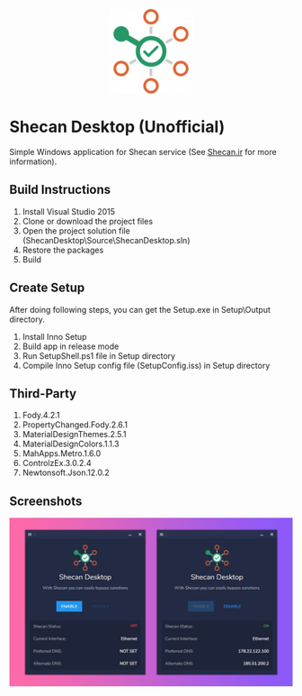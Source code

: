 <p align="center">
<img src="Source/ShecanDesktop/Resources/Images/Original.png" alt="Shecan Logo"/>
</p>

# Shecan Desktop (Unofficial)

Simple Windows application for Shecan service (See [Shecan.ir](https://shecan.ir) for more information).

## Build Instructions

1. Install Visual Studio 2015
2. Clone or download the project files
3. Open the project solution file (ShecanDesktop\Source\ShecanDesktop.sln)
4. Restore the packages
5. Build

## Create Setup

After doing following steps, you can get the Setup.exe in Setup\Output directory.

1. Install Inno Setup
2. Build app in release mode
3. Run SetupShell.ps1 file in Setup directory
4. Compile Inno Setup config file (SetupConfig.iss) in Setup directory


## Third-Party

1. Fody.4.2.1
2. PropertyChanged.Fody.2.6.1
3. MaterialDesignThemes.2.5.1
4. MaterialDesignColors.1.1.3
5. MahApps.Metro.1.6.0
6. ControlzEx.3.0.2.4
7. Newtonsoft.Json.12.0.2

## Screenshots

<p align="center">
<img src="Docs/Shecan.png" alt="Shecan"/>
</p>